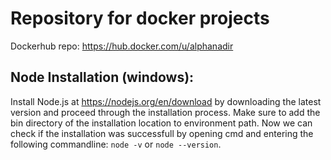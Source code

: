 # Repository for docker projects

Dockerhub repo: https://hub.docker.com/u/alphanadir

## Node Installation (windows):

Install Node.js at https://nodejs.org/en/download by downloading the latest version and proceed through the installation process. Make sure to add the bin directory of the installation location to environment path. Now we can check if the installation was successfull by opening cmd and entering the following commandline:
```node -v``` or ```node --version```.

